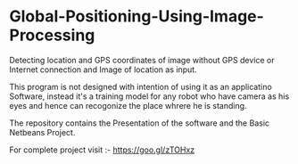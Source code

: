 # Global-Positioning-Using-Image-Processing
Detecting location and GPS coordinates of image without GPS device or Internet connection and Image of location as input.

This program is not designed with intention of using it as an applicatino Software, instead it's a training model for any robot who have camera as his eyes and hence can recogonize the place whrere he is standing.

The repository contains the Presentation of the software and the Basic Netbeans Project.

For complete project visit :- https://goo.gl/zTOHxz
